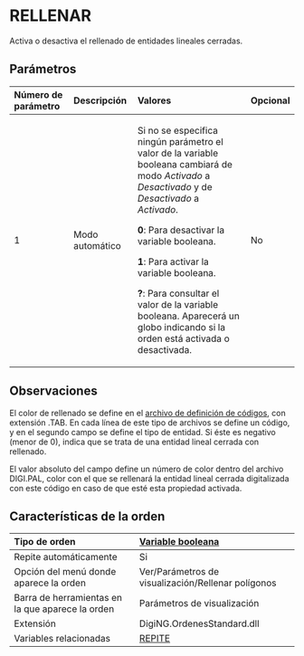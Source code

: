 # RELLENAR

Activa o desactiva el rellenado de entidades lineales cerradas.

## Parámetros

<table>
  <thead>
    <tr>
      <th style="text-align:left">N&#xFA;mero de par&#xE1;metro</th>
      <th style="text-align:left">Descripci&#xF3;n</th>
      <th style="text-align:left">Valores</th>
      <th style="text-align:left">Opcional</th>
    </tr>
  </thead>
  <tbody>
    <tr>
      <td style="text-align:left">1</td>
      <td style="text-align:left">Modo autom&#xE1;tico</td>
      <td style="text-align:left">
        <p>Si no se especifica ning&#xFA;n par&#xE1;metro el valor de la variable
          booleana cambiar&#xE1; de modo <em>Activado</em> a <em>Desactivado</em> y de <em>Desactivado</em> a <em>Activado</em>.</p>
        <p><b>0</b>: Para desactivar la variable booleana.</p>
        <p><b>1</b>: Para activar la variable booleana.</p>
        <p><b>?</b>: Para consultar el valor de la variable booleana. Aparecer&#xE1;
          un globo indicando si la orden est&#xE1; activada o desactivada.</p>
      </td>
      <td style="text-align:left">No</td>
    </tr>
  </tbody>
</table>

## Observaciones

El color de rellenado se define en el [archivo de definición de códigos](rellenar.md), con extensión .TAB. En cada línea de este tipo de archivos se define un código, y en el segundo campo se define el tipo de entidad. Si éste es negativo \(menor de 0\), indica que se trata de una entidad lineal cerrada con rellenado.

El valor absoluto del campo define un número de color dentro del archivo DIGI.PAL, color con el que se rellenará la entidad lineal cerrada digitalizada con este código en caso de que esté esta propiedad activada.

## Características de la orden

| Tipo de orden | [Variable booleana](rellenar.md) |
| :--- | :--- |
| Repite automáticamente | Si |
| Opción del menú donde aparece la orden | Ver/Parámetros de visualización/Rellenar polígonos |
| Barra de herramientas en la que aparece la orden | Parámetros de visualización |
| Extensión | DigiNG.OrdenesStandard.dll |
| Variables relacionadas | [REPITE](/digi3d-net/referencia/ventana-de-dibujo/variables/r/repite.md) |

